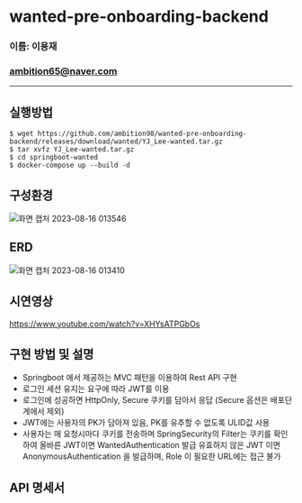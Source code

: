 # wanted-pre-onboarding-backend
### 이름: 이용재
### ambition65@naver.com
---
## 실행방법
```
$ wget https://github.com/ambition98/wanted-pre-onboarding-backend/releases/download/wanted/YJ_Lee-wanted.tar.gz
$ tar xvfz YJ_Lee-wanted.tar.gz
$ cd springboot-wanted
$ docker-compose up --build -d
```
## 구성환경
![화면 캡처 2023-08-16 013546](https://github.com/ambition98/wanted-pre-onboarding-backend/assets/37949600/50d8103c-fbbd-41bd-b9c7-7ea3fc6905af)
## ERD
![화면 캡처 2023-08-16 013410](https://github.com/ambition98/wanted-pre-onboarding-backend/assets/37949600/3b04dbe3-37a2-46de-9352-df697dff9e10)
## 시연영상
https://www.youtube.com/watch?v=XHYsATPGbOs
## 구현 방법 및 설명
* Springboot 에서 제공하는 MVC 패턴을 이용하여 Rest API 구현
* 로그인 세션 유지는 요구에 따라 JWT를 이용
* 로그인에 성공하면 HttpOnly, Secure 쿠키를 담아서 응답 (Secure 옵션은 배포단계에서 제외)
* JWT에는 사용자의 PK가 담아져 있음, PK를 유추할 수 없도록 ULID값 사용
* 사용자는 매 요청시마다 쿠키를 전송하며 SpringSecurity의 Filter는 쿠키를 확인하여 올바른 JWT이면 WantedAuthentication 발급
  유효하지 않은 JWT 이면 AnonymousAuthentication 을 발급하며, Role 이 필요한 URL에는 접근 불가

## API 명세서

